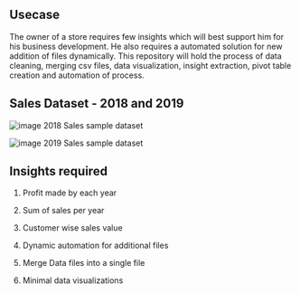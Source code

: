 ## Usecase

The owner of a store requires few insights which will best support him for his business development. He also requires a automated solution for new addition of files dynamically. This repository will hold the process of data cleaning, merging csv files, data visualization, insight extraction, pivot table creation and automation of process.


## Sales Dataset - 2018 and 2019

![image](https://github.com/deva-246/DataCleaning-Excel-PowerQueryEditor/assets/75877347/b1630042-0fb5-48d7-a2a0-86795f503ebe)
2018 Sales sample dataset

![image](https://github.com/deva-246/DataCleaning-Excel-PowerQueryEditor/assets/75877347/01592574-5630-4496-8cda-99edb2fa7ff8)
2019 Sales sample dataset

## Insights required 

1. Profit made by each year

2. Sum of sales per year

3. Customer wise sales value

4. Dynamic automation for additional files

5. Merge Data files into a single file

6. Minimal data visualizations  


